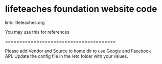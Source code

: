 lifeteaches foundation website code
=======================================

link: lifeteaches.org

You may use this for references

=======================================

Please add Vendor and Source to home dir to use Google and Facebook API.
Update the config file in the /etc folder with your values.
